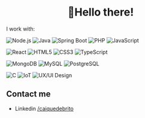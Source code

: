 <h1 align="center">👋Hello there!</h1>

I work with: 
<!-- Back-end -->
![Node.js](https://img.shields.io/badge/Node.js-339933?style=plastic&logo=nodedotjs&logoColor=white)
![Java](https://img.shields.io/badge/Java-007396?style=plastic&logo=java&logoColor=white)
![Spring Boot](https://img.shields.io/badge/Spring_Boot-6DB33F?style=plastic&logo=spring-boot&logoColor=white)
![PHP](https://img.shields.io/badge/PHP-777BB4?style=plastic&logo=php&logoColor=white)
![JavaScript](https://img.shields.io/badge/JavaScript-F7DF1E?style=plastic&logo=javascript&logoColor=black)

<!-- Front-end -->
![React](https://img.shields.io/badge/React-20232A?style=plastic&logo=react&logoColor=61DAFB)
![HTML5](https://img.shields.io/badge/HTML5-E34F26?style=plastic&logo=html5&logoColor=white)
![CSS3](https://img.shields.io/badge/CSS3-1572B6?style=plastic&logo=css3&logoColor=white)
![TypeScript](https://img.shields.io/badge/TypeScript-007ACC?style=plastic&logo=typescript&logoColor=white)

<!-- Banco de Dados -->
![MongoDB](https://img.shields.io/badge/MongoDB-4EA94B?style=plastic&logo=mongodb&logoColor=white)
![MySQL](https://img.shields.io/badge/MySQL-4479A1?style=plastic&logo=mysql&logoColor=white)
![PostgreSQL](https://img.shields.io/badge/PostgreSQL-316192?style=plastic&logo=postgresql&logoColor=white)

<!-- Outros -->
![C](https://img.shields.io/badge/C-00599C?style=plastic&logo=c&logoColor=white)
![IoT](https://img.shields.io/badge/IoT-FF6F00?style=plastic&logo=raspberrypi&logoColor=white)
![UX/UI Design](https://img.shields.io/badge/UX%2FUI_Design-FF4088?style=plastic&logo=figma&logoColor=white)



## Contact me

- Linkedin [/caiquedebrito](https://www.linkedin.com/in/caiquedebrito)
